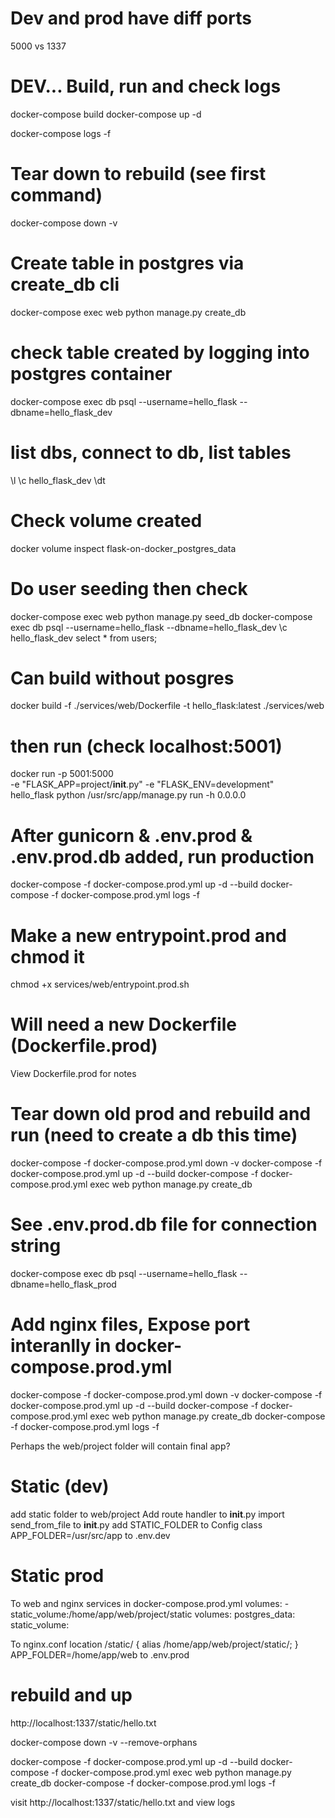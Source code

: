 # Dev and prod have diff ports
5000 vs 1337

# DEV... Build, run and check logs
docker-compose build
docker-compose up -d

docker-compose logs -f

# Tear down to rebuild (see first command)
docker-compose down -v

# Create table in postgres via create_db cli
docker-compose exec web python manage.py create_db

# check table created by logging into postgres container
docker-compose exec db psql --username=hello_flask --dbname=hello_flask_dev
# list dbs, connect to db, list tables
\l 
\c hello_flask_dev
\dt

# Check volume created
docker volume inspect flask-on-docker_postgres_data

# Do user seeding then check
docker-compose exec web python manage.py seed_db
docker-compose exec db psql --username=hello_flask --dbname=hello_flask_dev
\c hello_flask_dev
select * from users;

# Can build without posgres
docker build -f ./services/web/Dockerfile -t hello_flask:latest ./services/web
# then run (check localhost:5001)
docker run -p 5001:5000 \
    -e "FLASK_APP=project/__init__.py" -e "FLASK_ENV=development" \
    hello_flask python /usr/src/app/manage.py run -h 0.0.0.0

# After gunicorn & .env.prod & .env.prod.db added, run production
docker-compose -f docker-compose.prod.yml up -d --build
docker-compose -f docker-compose.prod.yml logs -f

# Make a new entrypoint.prod and chmod it
chmod +x services/web/entrypoint.prod.sh

# Will need a new Dockerfile (Dockerfile.prod)
View Dockerfile.prod for notes

# Tear down old prod and rebuild and run (need to create a db this time)
docker-compose -f docker-compose.prod.yml down -v
docker-compose -f docker-compose.prod.yml up -d --build
docker-compose -f docker-compose.prod.yml exec web python manage.py create_db

# See .env.prod.db file for connection string
docker-compose exec db psql --username=hello_flask --dbname=hello_flask_prod


# Add nginx files, Expose port interanlly in docker-compose.prod.yml
docker-compose -f docker-compose.prod.yml down -v
docker-compose -f docker-compose.prod.yml up -d --build
docker-compose -f docker-compose.prod.yml exec web python manage.py create_db
docker-compose -f docker-compose.prod.yml logs -f

Perhaps the web/project folder will contain final app?

# Static (dev)
add static folder to web/project
Add route handler to __init__.py
import send_from_file to __init__.py
add STATIC_FOLDER to Config class
APP_FOLDER=/usr/src/app to .env.dev

# Static prod
To web and nginx services in docker-compose.prod.yml
    volumes:
        - static_volume:/home/app/web/project/static
volumes:
  postgres_data:
  static_volume:

To nginx.conf
location /static/ {
        alias /home/app/web/project/static/;
    }
APP_FOLDER=/home/app/web to .env.prod

# rebuild and up
http://localhost:1337/static/hello.txt

docker-compose down -v --remove-orphans


docker-compose -f docker-compose.prod.yml up -d --build
docker-compose -f docker-compose.prod.yml exec web python manage.py create_db
docker-compose -f docker-compose.prod.yml logs -f

visit http://localhost:1337/static/hello.txt and view logs